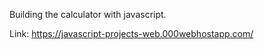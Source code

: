 Building the calculator with javascript. 

Link: https://javascript-projects-web.000webhostapp.com/
